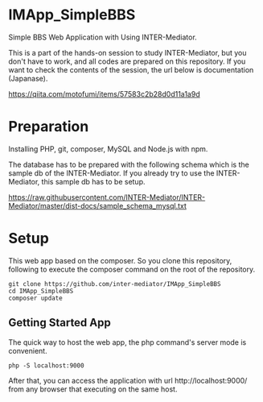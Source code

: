 # IMApp_SimpleBBS
Simple BBS Web Application with Using INTER-Mediator.

This is a part of the hands-on session to study INTER-Mediator, but you don't have to work, and all codes are prepared on this repository. If you want to check the contents of the session, the url below is documentation (Japanase).

https://qiita.com/motofumi/items/57583c2b28d0d11a1a9d

# Preparation
Installing PHP, git, composer, MySQL and Node.js with npm.

The database has to be prepared with the following schema which is the sample db of the INTER-Mediator. If you already try to use the INTER-Mediator, this sample db has to be setup.

https://raw.githubusercontent.com/INTER-Mediator/INTER-Mediator/master/dist-docs/sample_schema_mysql.txt

# Setup
This web app based on the composer. So you clone this repository, following to execute the composer command on the root of the repository.
```
git clone https://github.com/inter-mediator/IMApp_SimpleBBS
cd IMApp_SimpleBBS
composer update
```

## Getting Started App
The quick way to host the web app, the php command's server mode is convenient.
```
php -S localhost:9000
```
After that, you can access the application with url http://localhost:9000/ from any browser that executing on the same host.
